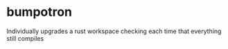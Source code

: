 # bumpotron
Individually upgrades a rust workspace checking each time that everything still compiles
